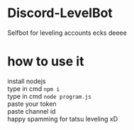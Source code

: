 # Discord-LevelBot
Selfbot for leveling accounts ecks deeee


# how to use it
install nodejs <br/>
type in cmd ``npm i``<br/>
type in cmd ``node program.js``<br/>
paste your token<br/>
paste channel id<br/>
happy spamming for tatsu leveling xD
